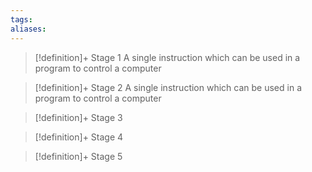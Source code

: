 ```yaml
---
tags:
aliases:
---
```


> [!definition]+ Stage 1
> A single instruction which can be used in a program to control a computer

> [!definition]+ Stage 2
> A single instruction which can be used in a program to control a computer

> [!definition]+ Stage 3
>

> [!definition]+ Stage 4
>

> [!definition]+ Stage 5
>



